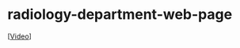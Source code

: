 # radiology-department-web-page

[[Video](https://drive.google.com/file/d/11pqabVw6kJwl_jSlv2mIMpadJYNj6Lba/view?usp=sharing)]

